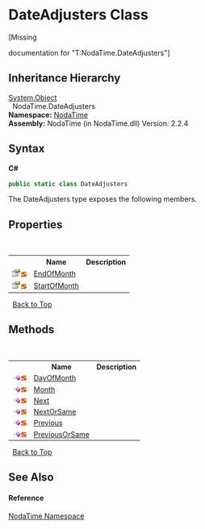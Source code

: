 # DateAdjusters Class
 

\[Missing <summary> documentation for "T:NodaTime.DateAdjusters"\]


## Inheritance Hierarchy
<a href="http://msdn2.microsoft.com/en-us/library/e5kfa45b" target="_blank">System.Object</a><br />&nbsp;&nbsp;NodaTime.DateAdjusters<br />
**Namespace:**&nbsp;<a href="N_NodaTime">NodaTime</a><br />**Assembly:**&nbsp;NodaTime (in NodaTime.dll) Version: 2.2.4

## Syntax

**C#**<br />
``` C#
public static class DateAdjusters
```

The DateAdjusters type exposes the following members.


## Properties
&nbsp;<table><tr><th></th><th>Name</th><th>Description</th></tr><tr><td>![Public property](media/pubproperty.gif "Public property")![Static member](media/static.gif "Static member")</td><td><a href="P_NodaTime_DateAdjusters_EndOfMonth">EndOfMonth</a></td><td /></tr><tr><td>![Public property](media/pubproperty.gif "Public property")![Static member](media/static.gif "Static member")</td><td><a href="P_NodaTime_DateAdjusters_StartOfMonth">StartOfMonth</a></td><td /></tr></table>&nbsp;
<a href="#dateadjusters-class">Back to Top</a>

## Methods
&nbsp;<table><tr><th></th><th>Name</th><th>Description</th></tr><tr><td>![Public method](media/pubmethod.gif "Public method")![Static member](media/static.gif "Static member")</td><td><a href="M_NodaTime_DateAdjusters_DayOfMonth">DayOfMonth</a></td><td /></tr><tr><td>![Public method](media/pubmethod.gif "Public method")![Static member](media/static.gif "Static member")</td><td><a href="M_NodaTime_DateAdjusters_Month">Month</a></td><td /></tr><tr><td>![Public method](media/pubmethod.gif "Public method")![Static member](media/static.gif "Static member")</td><td><a href="M_NodaTime_DateAdjusters_Next">Next</a></td><td /></tr><tr><td>![Public method](media/pubmethod.gif "Public method")![Static member](media/static.gif "Static member")</td><td><a href="M_NodaTime_DateAdjusters_NextOrSame">NextOrSame</a></td><td /></tr><tr><td>![Public method](media/pubmethod.gif "Public method")![Static member](media/static.gif "Static member")</td><td><a href="M_NodaTime_DateAdjusters_Previous">Previous</a></td><td /></tr><tr><td>![Public method](media/pubmethod.gif "Public method")![Static member](media/static.gif "Static member")</td><td><a href="M_NodaTime_DateAdjusters_PreviousOrSame">PreviousOrSame</a></td><td /></tr></table>&nbsp;
<a href="#dateadjusters-class">Back to Top</a>

## See Also


#### Reference
<a href="N_NodaTime">NodaTime Namespace</a><br />